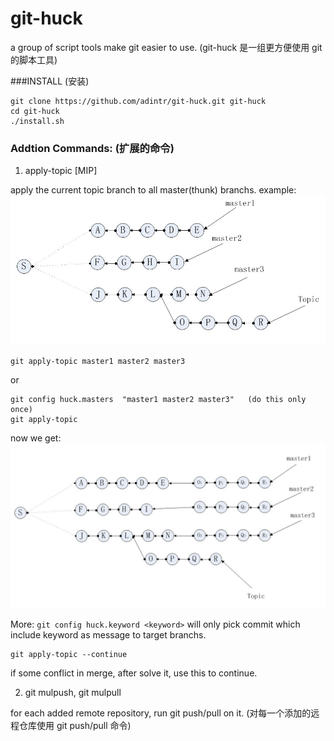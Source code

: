 # git-huck

  a group of script tools make git easier to use. (git-huck 是一组更方便使用 git 的脚本工具)

###INSTALL (安装)
```
git clone https://github.com/adintr/git-huck.git git-huck
cd git-huck
./install.sh
```

### Addtion Commands: (扩展的命令)
1. apply-topic [MIP]

  apply the current topic branch to all master(thunk) branchs. example:
  ![branchs now](https://raw.githubusercontent.com/adintr/git-huck/master/doc_images/branchs_before.jpg)
  ```
  git apply-topic master1 master2 master3
  ```
  or
  ```
  git config huck.masters  "master1 master2 master3"   (do this only once)
  git apply-topic
  ```
  now we get:
  ![branchs now](https://raw.githubusercontent.com/adintr/git-huck/master/doc_images/branchs_after.jpg)
  
  More:
    ```
    git config huck.keyword <keyword>
    ```
    will only pick commit which include keyword as message to target branchs.

  ```
  git apply-topic --continue
  ```
  if some conflict in merge, after solve it, use this to continue.
  
2. git mulpush, git mulpull

  for each added remote repository, run git push/pull on it. (对每一个添加的远程仓库使用 git push/pull 命令)

